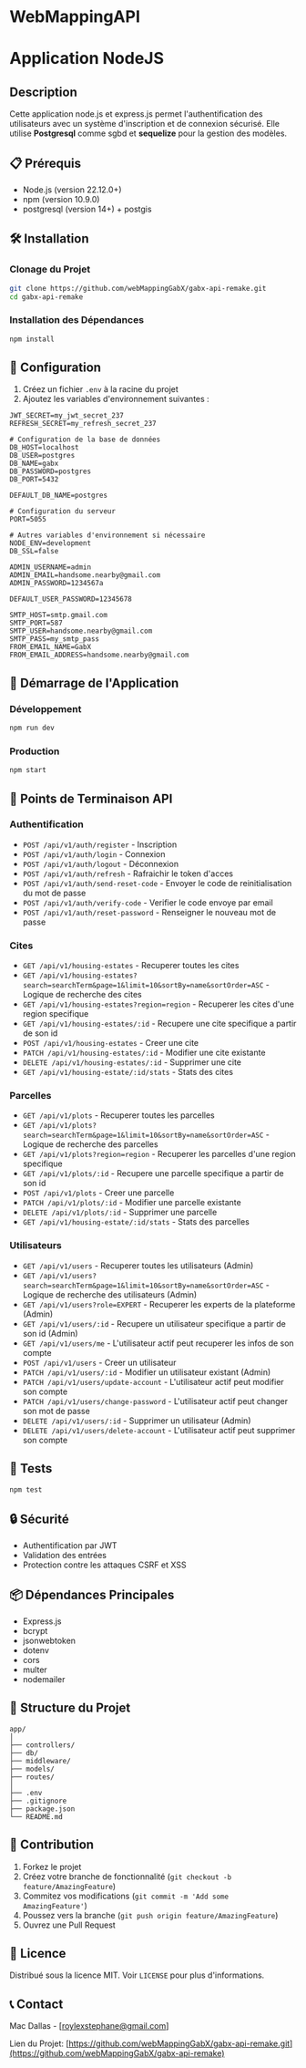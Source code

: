 # WebMappingAPI

# Application NodeJS

## Description
Cette application node.js et express.js permet l'authentification des utilisateurs avec un système d'inscription et de connexion sécurisé. Elle utilise **Postgresql** comme sgbd et **sequelize** pour la gestion des modèles.


## 📋 Prérequis

- Node.js (version 22.12.0+)
- npm (version 10.9.0)
- postgresql (version 14+) + postgis

## 🛠️ Installation

### Clonage du Projet

```bash
git clone https://github.com/webMappingGabX/gabx-api-remake.git
cd gabx-api-remake
```

### Installation des Dépendances

```bash
npm install
```

## 🔧 Configuration

1. Créez un fichier `.env` à la racine du projet
2. Ajoutez les variables d'environnement suivantes :

```
JWT_SECRET=my_jwt_secret_237
REFRESH_SECRET=my_refresh_secret_237

# Configuration de la base de données
DB_HOST=localhost
DB_USER=postgres
DB_NAME=gabx
DB_PASSWORD=postgres
DB_PORT=5432

DEFAULT_DB_NAME=postgres

# Configuration du serveur
PORT=5055

# Autres variables d'environnement si nécessaire
NODE_ENV=development
DB_SSL=false

ADMIN_USERNAME=admin
ADMIN_EMAIL=handsome.nearby@gmail.com
ADMIN_PASSWORD=1234567a

DEFAULT_USER_PASSWORD=12345678

SMTP_HOST=smtp.gmail.com
SMTP_PORT=587
SMTP_USER=handsome.nearby@gmail.com
SMTP_PASS=my_smtp_pass
FROM_EMAIL_NAME=GabX
FROM_EMAIL_ADDRESS=handsome.nearby@gmail.com

```

## 🚦 Démarrage de l'Application

### Développement

```bash
npm run dev
```

### Production

```bash
npm start
```

## 📡 Points de Terminaison API

### Authentification

- `POST /api/v1/auth/register` - Inscription
- `POST /api/v1/auth/login` - Connexion
- `POST /api/v1/auth/logout` - Déconnexion
- `POST /api/v1/auth/refresh` - Rafraichir le token d'acces
- `POST /api/v1/auth/send-reset-code` - Envoyer le code de reinitialisation du mot de passe
- `POST /api/v1/auth/verify-code` - Verifier le code envoye par email
- `POST /api/v1/auth/reset-password` - Renseigner le nouveau mot de passe

### Cites

- `GET /api/v1/housing-estates` - Recuperer toutes les cites
- `GET /api/v1/housing-estates?search=searchTerm&page=1&limit=10&sortBy=name&sortOrder=ASC` - Logique de recherche des cites
- `GET /api/v1/housing-estates?region=region` - Recuperer les cites d'une region specifique
- `GET /api/v1/housing-estates/:id` - Recupere une cite specifique a partir de son id
- `POST /api/v1/housing-estates` - Creer une cite
- `PATCH /api/v1/housing-estates/:id` - Modifier une cite existante
- `DELETE /api/v1/housing-estates/:id` - Supprimer une cite
- `GET /api/v1/housing-estate/:id/stats` - Stats des cites

### Parcelles

- `GET /api/v1/plots` - Recuperer toutes les parcelles
- `GET /api/v1/plots?search=searchTerm&page=1&limit=10&sortBy=name&sortOrder=ASC` - Logique de recherche des parcelles
- `GET /api/v1/plots?region=region` - Recuperer les parcelles d'une region specifique
- `GET /api/v1/plots/:id` - Recupere une parcelle specifique a partir de son id
- `POST /api/v1/plots` - Creer une parcelle
- `PATCH /api/v1/plots/:id` - Modifier une parcelle existante
- `DELETE /api/v1/plots/:id` - Supprimer une parcelle
- `GET /api/v1/housing-estate/:id/stats` - Stats des parcelles

### Utilisateurs

- `GET /api/v1/users` - Recuperer toutes les utilisateurs (Admin)
- `GET /api/v1/users?search=searchTerm&page=1&limit=10&sortBy=name&sortOrder=ASC` - Logique de recherche des utilisateurs (Admin)
- `GET /api/v1/users?role=EXPERT` - Recuperer les experts de la plateforme (Admin) 
- `GET /api/v1/users/:id` - Recupere un utilisateur specifique a partir de son id (Admin)
- `GET /api/v1/users/me` - L'utilisateur actif peut recuperer les infos de son compte
- `POST /api/v1/users` - Creer un utilisateur
- `PATCH /api/v1/users/:id` - Modifier un utilisateur existant (Admin)
- `PATCH /api/v1/users/update-account` - L'utilisateur actif peut modifier son compte
- `PATCH /api/v1/users/change-password` - L'utilisateur actif peut changer son mot de passe
- `DELETE /api/v1/users/:id` - Supprimer un utilisateur (Admin)
- `DELETE /api/v1/users/delete-account` - L'utilisateur actif peut supprimer son compte

## 🧪 Tests

```bash
npm test
```

## 🔒 Sécurité

- Authentification par JWT
- Validation des entrées
- Protection contre les attaques CSRF et XSS

## 📦 Dépendances Principales

- Express.js
- bcrypt
- jsonwebtoken
- dotenv
- cors
- multer
- nodemailer

## 📝 Structure du Projet

```
app/
│
├── controllers/
├── db/
├── middleware/
├── models/
├── routes/
│
├── .env
├── .gitignore
├── package.json
└── README.md
```

## 🤝 Contribution

1. Forkez le projet
2. Créez votre branche de fonctionnalité (`git checkout -b feature/AmazingFeature`)
3. Commitez vos modifications (`git commit -m 'Add some AmazingFeature'`)
4. Poussez vers la branche (`git push origin feature/AmazingFeature`)
5. Ouvrez une Pull Request

## 📜 Licence

Distribué sous la licence MIT. Voir `LICENSE` pour plus d'informations.

## 📞 Contact

Mac Dallas - [roylexstephane@gmail.com]

Lien du Projet: [https://github.com/webMappingGabX/gabx-api-remake.git](https://github.com/webMappingGabX/gabx-api-remake)